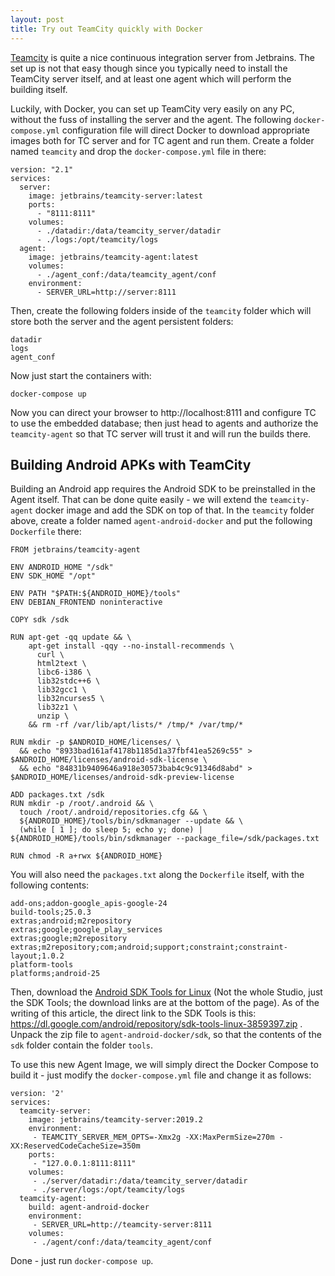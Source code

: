 ```yaml
---
layout: post
title: Try out TeamCity quickly with Docker
---
```


[Teamcity](https://www.jetbrains.com/teamcity) is quite a nice continuous integration server from Jetbrains. The set up is not that easy though since you typically need to install the TeamCity server itself, and at least one agent which will perform the building itself.

Luckily, with Docker, you can set up TeamCity very easily on any PC, without the fuss of installing the server and the agent. The following `docker-compose.yml` configuration file will direct Docker to download appropriate images both for TC server and for TC agent and run them. Create a folder named `teamcity` and drop the `docker-compose.yml` file in there:

```
version: "2.1"
services:
  server:
    image: jetbrains/teamcity-server:latest
    ports:
      - "8111:8111"
    volumes:
      - ./datadir:/data/teamcity_server/datadir
      - ./logs:/opt/teamcity/logs
  agent:
    image: jetbrains/teamcity-agent:latest
    volumes:
      - ./agent_conf:/data/teamcity_agent/conf
    environment:
      - SERVER_URL=http://server:8111
```

Then, create the following folders inside of the `teamcity` folder which will store both the server and the agent persistent folders:
```
datadir
logs
agent_conf
```

Now just start the containers with:
```
docker-compose up
```

Now you can direct your browser to http://localhost:8111 and configure TC to use the embedded database; then just head to agents and authorize the `teamcity-agent` so that TC server will trust it and will run the builds there.

## Building Android APKs with TeamCity

Building an Android app requires the Android SDK to be preinstalled in the Agent itself. That can be done quite easily - we will extend the `teamcity-agent` docker image and add the SDK on top of that. In the `teamcity` folder above, create a folder named `agent-android-docker` and put the following `Dockerfile` there:
```
FROM jetbrains/teamcity-agent

ENV ANDROID_HOME "/sdk"
ENV SDK_HOME "/opt"

ENV PATH "$PATH:${ANDROID_HOME}/tools"
ENV DEBIAN_FRONTEND noninteractive

COPY sdk /sdk

RUN apt-get -qq update && \
    apt-get install -qqy --no-install-recommends \
      curl \
      html2text \
      libc6-i386 \
      lib32stdc++6 \
      lib32gcc1 \
      lib32ncurses5 \
      lib32z1 \
      unzip \
    && rm -rf /var/lib/apt/lists/* /tmp/* /var/tmp/*

RUN mkdir -p $ANDROID_HOME/licenses/ \
  && echo "8933bad161af4178b1185d1a37fbf41ea5269c55" > $ANDROID_HOME/licenses/android-sdk-license \
  && echo "84831b9409646a918e30573bab4c9c91346d8abd" > $ANDROID_HOME/licenses/android-sdk-preview-license

ADD packages.txt /sdk
RUN mkdir -p /root/.android && \
  touch /root/.android/repositories.cfg && \
  ${ANDROID_HOME}/tools/bin/sdkmanager --update && \
  (while [ 1 ]; do sleep 5; echo y; done) | ${ANDROID_HOME}/tools/bin/sdkmanager --package_file=/sdk/packages.txt

RUN chmod -R a+rwx ${ANDROID_HOME}
```

You will also need the `packages.txt` along the `Dockerfile` itself, with the following contents:
```
add-ons;addon-google_apis-google-24
build-tools;25.0.3
extras;android;m2repository
extras;google;google_play_services
extras;google;m2repository
extras;m2repository;com;android;support;constraint;constraint-layout;1.0.2
platform-tools
platforms;android-25
```

Then, download the [Android SDK Tools for Linux](https://developer.android.com/studio/index.html) (Not the whole Studio, just the SDK Tools; the download links are at the bottom of the page). As of the writing of this article, the direct link to the SDK Tools is this: https://dl.google.com/android/repository/sdk-tools-linux-3859397.zip . Unpack the zip file to `agent-android-docker/sdk`, so that the contents of the `sdk` folder contain the folder `tools`.

To use this new Agent Image, we will simply direct the Docker Compose to build it - just modify the `docker-compose.yml` file and change it as follows:
```
version: '2'
services:
  teamcity-server:
    image: jetbrains/teamcity-server:2019.2
    environment:
     - TEAMCITY_SERVER_MEM_OPTS=-Xmx2g -XX:MaxPermSize=270m -XX:ReservedCodeCacheSize=350m
    ports:
     - "127.0.0.1:8111:8111"
    volumes:
     - ./server/datadir:/data/teamcity_server/datadir
     - ./server/logs:/opt/teamcity/logs
  teamcity-agent:
    build: agent-android-docker
    environment:
     - SERVER_URL=http://teamcity-server:8111
    volumes:
     - ./agent/conf:/data/teamcity_agent/conf

```

Done - just run `docker-compose up`.
